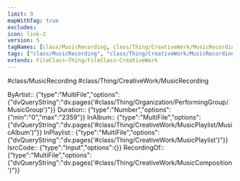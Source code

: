 ```yaml
---
limit: 9
mapWithTag: true
excludes:
icon: link-2
version: 5
tagNames: [class/MusicRecording, class/Thing/CreativeWork/MusicRecording, schema-org/MusicRecording]
tags: ["class/MusicRecording", "class/Thing/CreativeWork/MusicRecording"]
extends: FileClass~Thing/FileClass~CreativeWork
---
```


#class/MusicRecording
#class/Thing/CreativeWork/MusicRecording

ByArtist:: {"type":"MultiFile","options":{"dvQueryString":"dv.pages('#class/Thing/Organization/PerformingGroup/MusicGroup')"}}
Duration:: {"type":"Number","options":{"min":"0","max":"2359"}}
InAlbum:: {"type":"MultiFile","options":{"dvQueryString":"dv.pages('#class/Thing/CreativeWork/MusicPlaylist/MusicAlbum')"}}
InPlaylist:: {"type":"MultiFile","options":{"dvQueryString":"dv.pages('#class/Thing/CreativeWork/MusicPlaylist')"}}
IsrcCode:: {"type":"Input","options":{}}
RecordingOf:: {"type":"MultiFile","options":{"dvQueryString":"dv.pages('#class/Thing/CreativeWork/MusicComposition')"}}
